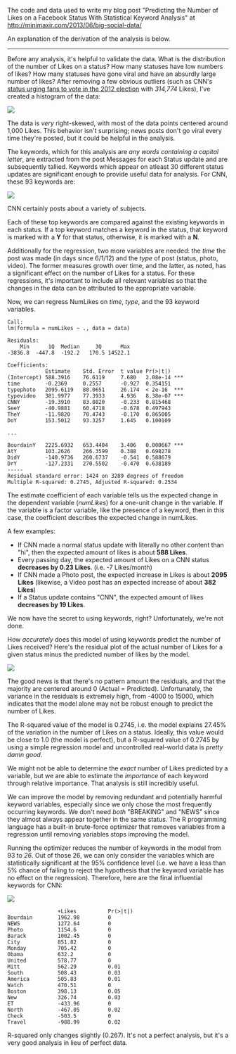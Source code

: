 The code and data used to write my blog post "Predicting the Number of Likes on a Facebook Status With Statistical Keyword Analysis" at http://minimaxir.com/2013/06/big-social-data/

An explanation of the derivation of the analysis is below.

----------


Before any analysis, it's helpful to validate the data. What is the distribution of the number of Likes on a status? How many statuses have low numbers of likes? How many statuses have gone viral and have an absurdly large number of likes? After removing a few obvious outliers (such as CNN's [status urging fans to vote in the 2012 election](http://www.facebook.com/5550296508/posts/266768910110901) with *314,774* Likes), I've created a histogram of the data:

![](http://minimaxir.com/img/cnn_Likes_Histogram.png)

The data is *very* right-skewed, with most of the data points centered around 1,000 Likes. This behavior isn't surprising; news posts don't go viral every time they're posted, but it could be helpful in the analysis.

The keywords, which for this analysis are *any words containing a capital letter*, are extracted from the post Messages for each Status update and are subsequently tallied. Keywords which appear on atleast 30 different status updates are significant enough to provide useful data for analysis. For CNN, these 93 keywords are:

![](http://minimaxir.com/img/cnn_Frequent.png)

CNN certainly posts about a variety of subjects.

Each of these top keywords are compared against the existing keywords in each status. If a top keyword matches a keyword in the status, that keyword is marked with a **Y** for that status, otherwise, it is marked with a **N**.

Additionally for the regression, two more variables are needed: the *time* the post was made (in days since 6/1/12) and the *type* of post (status, photo, video). The former measures growth over time, and the latter, as noted, has a significant effect on the number of Likes for a status. For these regressions, it's important to include all relevant variables so that the changes in the data can be attributed to the appropriate variable.

Now, we can regress NumLikes on *time*, *type*, and the 93 keyword variables.

    Call:
    lm(formula = numLikes ~ ., data = data)
    
    Residuals:
    	Min 	 1Q  Median  	3Q 		Max 
    -3836.8  -447.8  -192.2   170.5 14522.1 
    
    Coefficients:
    			Estimate 	Std. Error	t value Pr(>|t|)
    (Intercept)	588.3916	76.6119   	7.680 	2.08e-14 ***
    time		-0.2369	 	0.2557 		-0.927 	0.354151
    typephoto 	2095.6119	80.0651  	26.174  < 2e-16	 ***
    typevideo  	381.9977	77.3933   	4.936 	8.38e-07 ***
    CNNY  		-19.3910	83.0820  	-0.233 	0.815468
    SeeY  		-40.9881	60.4718  	-0.678 	0.497943
    TheY  		-11.9820	70.4743  	-0.170 	0.865005
    DoY  		153.5012	93.3257   	1.645 	0.100109 

	...

    BourdainY	2225.6932   653.4404   	3.406 	0.000667 ***
    AtY   		103.2626   	266.3599   	0.388 	0.698278
    DidY 		-140.9736   260.6737  	-0.541 	0.588679
    DrY  		-127.2331   270.5502  	-0.470 	0.638189 
	-----
	Residual standard error: 1424 on 3289 degrees of freedom
	Multiple R-squared: 0.2745,	Adjusted R-squared: 0.2534 


The estimate coefficient of each variable tells us the expected change in the dependent variable (*numLikes*) for a one-unit change in the variable. If the variable is a factor variable, like the presence of a keyword, then in this case, the coefficient describes the expected change in numLikes.

A few examples:

- If CNN made a normal status update with literally no other content than "hi", then the expected amount of likes is about **588 Likes**.
- Every passing day, the expected amount of Likes on a CNN status **decreases by 0.23 Likes**. (i.e. -7 Likes/month)
- If CNN made a Photo post, the expected increase in Likes is about **2095 Likes** (likewise, a Video post has an expected increase of about **382 Likes**)
- If a Status update contains "CNN", the expected amount of likes **decreases by 19 Likes**.

We now have the secret to using keywords, right? Unfortunately, we're not done.

How *accurately* does this model of using keywords predict the number of Likes received? Here's the residual plot of the actual number of Likes for a given status minus the predicted number of likes by the model.

![](http://minimaxir.com/img/cnn_Residual_Plot.png)

The good news is that there's no pattern amount the residuals, and that the majority are centered around 0 (Actual = Predicted). Unfortunately, the variance in the residuals is extremely high, from -4000 to 15000, which indicates that the model alone may not be robust enough to predict the number of Likes.

The R-squared value of the model is 0.2745, i.e. the model explains 27.45% of the variation in the number of Likes on a status. Ideally, this value would be close to 1.0 (the model is perfect), but a R-squared value of 0.2745 by using a simple regression model and uncontrolled real-world data is *pretty damn good*.

We might not be able to determine the *exact* number of Likes predicted by a variable, but we are able to estimate the *importance* of each keyword through relative importance. That analysis is still incredibly useful.

We can improve the model by removing redundant and potentially harmful keyword variables, especially since we only chose the most frequently occurring keywords. We don't need *both* "BREAKING" and "NEWS" since they almost always appear together in the same status. The R programming language has a built-in brute-force optimizer that removes variables from a regression until removing variables stops improving the model.

Running the optimizer reduces the number of keywords in the model from 93 to *26*. Out of those 26, we can only consider the variables which are statistically significant at the 95% confidence level (i.e. we have a less than 5% chance of failing to reject the hypothesis that the keyword variable has no effect on the regression). Therefore, here are the final influential keywords for CNN:

![](http://minimaxir.com/img/cnn_Wordcloud.png)

    				+Likes			Pr(>|t|)
    Bourdain		1962.98			0
    NEWS			1272.64			0
    Photo			1154.6			0
    Barack			1002.45			0
    City			851.82			0
    Monday			705.42			0
    Obama			632.2			0
    United			578.77			0
    Mitt			562.29			0.01
    South			508.43			0.03
    America			505.83			0.01
    Watch			470.51			0
    Boston			398.13			0.05
    New				326.74			0.03
    ET				-433.96			0
    North			-467.05			0.02
    Check			-503.5			0
    Travel			-988.99			0.02


R-squared only changes slightly (0.267). It's not a perfect analysis, but it's a very good analysis in lieu of perfect data.